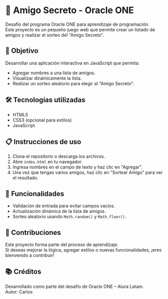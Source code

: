 # 🎁 Amigo Secreto - Oracle ONE

Desafío del programa Oracle ONE para aprendizaje de programación.  
Este proyecto es un pequeño juego web que permite crear un listado de amigos y realizar el sorteo del "Amigo Secreto".

## 🚀 Objetivo
Desarrollar una aplicación interactiva en JavaScript que permita:
- Agregar nombres a una lista de amigos.
- Visualizar dinámicamente la lista.
- Realizar un sorteo aleatorio para elegir al "Amigo Secreto".

## 🛠️ Tecnologías utilizadas
- HTML5
- CSS3 (opcional para estilos)
- JavaScript

## 📋 Instrucciones de uso
1. Clona el repositorio o descarga los archivos.
2. Abre `index.html` en tu navegador.
3. Ingresa nombres en el campo de texto y haz clic en "Agregar".
4. Una vez que tengas varios amigos, haz clic en "Sortear Amigo" para ver el resultado.

## 🎯 Funcionalidades
- Validación de entrada para evitar campos vacíos.
- Actualización dinámica de la lista de amigos.
- Sorteo aleatorio usando `Math.random()` y `Math.floor()`.

## 🤝 Contribuciones
Este proyecto forma parte del proceso de aprendizaje.  
Si deseas mejorar la lógica, agregar estilos o nuevas funcionalidades, ¡eres bienvenido a contribuir!

## 📚 Créditos
Desarrollado como parte del desafío de Oracle ONE – Alura Latam.  
Autor: Carlos
